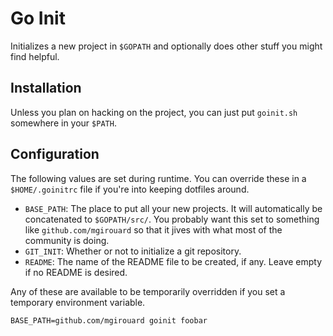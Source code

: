 Go Init
=======

Initializes a new project in `$GOPATH` and optionally does other stuff you
might find helpful.

Installation
------------

Unless you plan on hacking on the project, you can just put `goinit.sh`
somewhere in your `$PATH`.

Configuration
-------------

The following values are set during runtime. You can override these in a 
`$HOME/.goinitrc` file if you're into keeping dotfiles around.

* `BASE_PATH`: The place to put all your new projects. It will automatically be
  concatenated to `$GOPATH/src/`. You probably want this set to something like
  `github.com/mgirouard` so that it jives with what most of the community is
  doing.
* `GIT_INIT`: Whether or not to initialize a git repository.
* `README`: The name of the README file to be created, if any. Leave empty if
  no README is desired.

Any of these are available to be temporarily overridden if you set a temporary
environment variable.

    BASE_PATH=github.com/mgirouard goinit foobar
